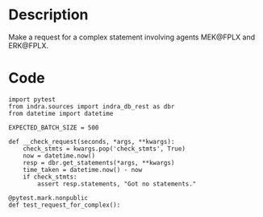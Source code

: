 # Description
Make a request for a complex statement involving agents MEK@FPLX and ERK@FPLX.

# Code
```
import pytest
from indra.sources import indra_db_rest as dbr
from datetime import datetime

EXPECTED_BATCH_SIZE = 500

def __check_request(seconds, *args, **kwargs):
    check_stmts = kwargs.pop('check_stmts', True)
    now = datetime.now()
    resp = dbr.get_statements(*args, **kwargs)
    time_taken = datetime.now() - now
    if check_stmts:
        assert resp.statements, "Got no statements."

@pytest.mark.nonpublic
def test_request_for_complex():

```
